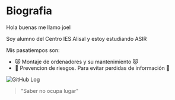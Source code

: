<!-- Esto es un comentario y el enanito no le lee -->
<h1>Biografia</h1>

Hola buenas me llamo joel

Soy alumno del Centro IES Alisal y estoy estudiando ASIR

Mis pasatiempos son:

- 😻 Montaje de ordenadores y su mantenimiento 😻
- 👀 Prevencion de riesgos. Para evitar perdidas de información 👀

![GitHub Log](https://play-lh.googleusercontent.com/Q8klPWjtLQrBeeP2oDAtA0H0CrYZBpK8ckF3HnqDMT2L6GGdsUCjYc75mfRkoQyhrwfS)
> "Saber no ocupa lugar"
